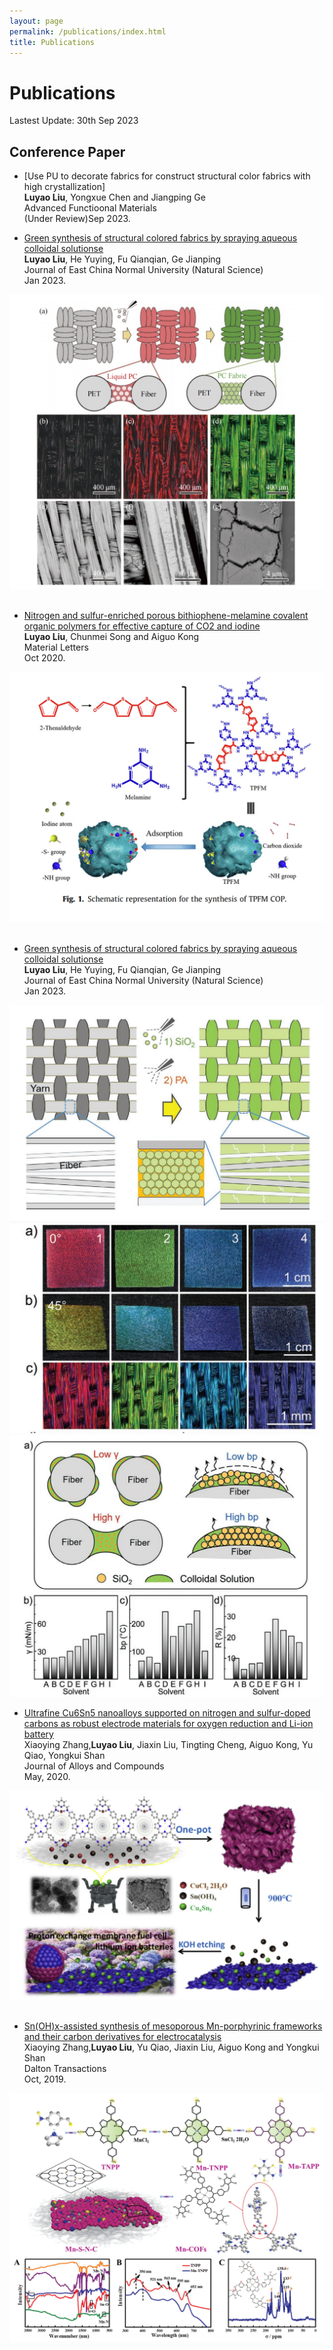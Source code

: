 ```yaml
---
layout: page
permalink: /publications/index.html
title: Publications
---
```


# Publications

Lastest Update: 30th Sep 2023 

## Conference Paper

- [Use PU to decorate fabrics for construct structural color fabrics with high crystallization]<br>**Luyao Liu**, Yongxue Chen and Jiangping Ge<br>Advanced Functioonal Materials<br>(Under Review)Sep 2023.

- [Green synthesis of structural colored fabrics by spraying aqueous colloidal solutionse](https://Alina-LuyaoLiu.github.io/mypaper/H2O.pdf)<br>**Luyao Liu**, He Yuying, Fu Qianqian, Ge Jianping<br>Journal of East China Normal University (Natural Science)<br>Jan 2023.
<div>
<img src="/images/ECNU.png">
</div>
<br>

- [Nitrogen and sulfur-enriched porous bithiophene-melamine covalent organic polymers for effective capture of CO2 and iodine](https://Alina-LuyaoLiu.github.io/mypaper/2020ML.pdf)<br>**Luyao Liu**, Chunmei Song and Aiguo Kong<br>Material Letters<br>Oct 2020.
<div>
<img src="/images/ML.png">
</div>
<br>

- [Green synthesis of structural colored fabrics by spraying aqueous colloidal solutionse](https://Alina-LuyaoLiu.github.io/mypaper/H2O.pdf)<br>**Luyao Liu**, He Yuying, Fu Qianqian, Ge Jianping<br>Journal of East China Normal University (Natural Science)<br>Jan 2023.
<div class="third">
<img src="/images/AFM1.png">
<img src="/images/AFM2.png">
<img src="/images/AFM3.png">
</div>


- [Ultrafine Cu6Sn5 nanoalloys supported on nitrogen and sulfur-doped carbons as robust electrode materials for oxygen reduction and Li-ion battery](https://Alina-LuyaoLiu.github.io/mypaper/Cu6Sn5.pdf)<br>Xiaoying Zhang,**Luyao Liu**,  Jiaxin Liu, Tingting Cheng, Aiguo Kong, Yu Qiao, Yongkui Shan<br>Journal of Alloys and Compounds<br>May, 2020.<br>
<div>
<img src="/images/CU.png">
</div>
<br>

- [Sn(OH)x-assisted synthesis of mesoporous Mn-porphyrinic frameworks and their carbon derivatives for electrocatalysis](https://Alina-LuyaoLiu.github.io/mypaper/SnOHx.pdf)<br>Xiaoying Zhang,**Luyao Liu**,  Yu Qiao, Jiaxin Liu, Aiguo Kong and Yongkui Shan<br>Dalton Transactions<br>Oct, 2019.<br>
<div>
<img src="/images/SN.png">
</div>
<br>




<br>
